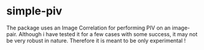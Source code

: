 # simple-piv

The package uses an Image Correlation for performing PIV on an image-pair. Although i have tested it for a few cases with some success, it may not be very robust in nature. Therefore it is meant to be only experimental !
